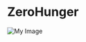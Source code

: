 # ZeroHunger
![My Image]("https://github.com/abhishekk248/ZeroHunger/raw/main/AIimagetolocatedist.jpg")
